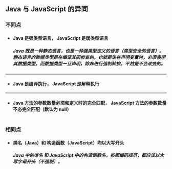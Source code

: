 ## Java 与 JavaScript 的异同

### 不同点
- #### Java 是强类型语言， JavaScript 是弱类型语言
  ##### Java 既是一种静态语言，也是一种强类型定义的语言（类型安全的语言）。静态语言的数据类型是在编译其间检查的，也就是说在声明变量时，必须表明其数据类型。而数据类型一旦声明，除非进行强制转换，不然是不会改变的。


---
- #### Java 是编译执行， JavaScript 是解释执行


---
- #### Java 方法的参数数量必须和定义时的完全匹配， JavaScript 方法的参数数量不必完全匹配（默认为 null）





```
```
### 相同点
- #### 类名（Java）和 构造函数（JavaScript）均以大写开头
  ##### Java 中的类名 和 JavaScript 中的构造函数名，按照编码规范，都应该以大写字母开头（不强制）。
